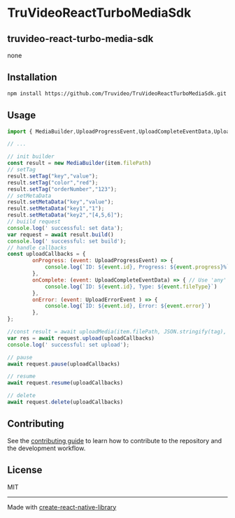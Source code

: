# TruVideoReactTurboMediaSdk

## truvideo-react-turbo-media-sdk

none

## Installation

```sh
npm install https://github.com/Truvideo/TruVideoReactTurboMediaSdk.git
```

## Usage


```js
import { MediaBuilder,UploadProgressEvent,UploadCompleteEventData,UploadErrorEvent } from 'truvideo-react-turbo-media-sdk';

// ...

// init builder
const result = new MediaBuilder(item.filePath)
// setTag
result.setTag("key","value");
result.setTag("color","red");
result.setTag("orderNumber","123");
// setMetaData
result.setMetaData("key","value");
result.setMetaData("key1","1");
result.setMetaData("key2","[4,5,6]");
// buiild request
console.log(' successful: set data');
var request = await result.build()
console.log(' successful: set build');
// handle callbacks
const uploadCallbacks = {
        onProgress: (event: UploadProgressEvent) => {
            console.log(`ID: ${event.id}, Progress: ${event.progress}%`)
        },
        onComplete: (event: UploadCompleteEventData) => { // Use 'any' or proper type for parsed data
            console.log(`ID: ${event.id}, Type: ${event.fileType}`)
        },
        onError: (event: UploadErrorEvent ) => {
            console.log(`ID: ${event.id}, Error: ${event.error}`)
        },
};

//const result = await uploadMedia(item.filePath, JSON.stringify(tag), JSON.stringify(metaData));
var res = await request.upload(uploadCallbacks)
console.log(' successful: set upload');

// pause
await request.pause(uploadCallbacks)

// resume
await request.resume(uploadCallbacks)

// delete
await request.delete(uploadCallbacks)
```


## Contributing

See the [contributing guide](CONTRIBUTING.md) to learn how to contribute to the repository and the development workflow.

## License

MIT

---

Made with [create-react-native-library](https://github.com/callstack/react-native-builder-bob)
